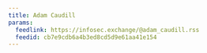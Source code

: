 ```yaml
---
title: Adam Caudill
params:
  feedlink: https://infosec.exchange/@adam_caudill.rss
  feedid: cb7e9cdb6a4b3ed8cd5d9e61aa41e154
---
```

